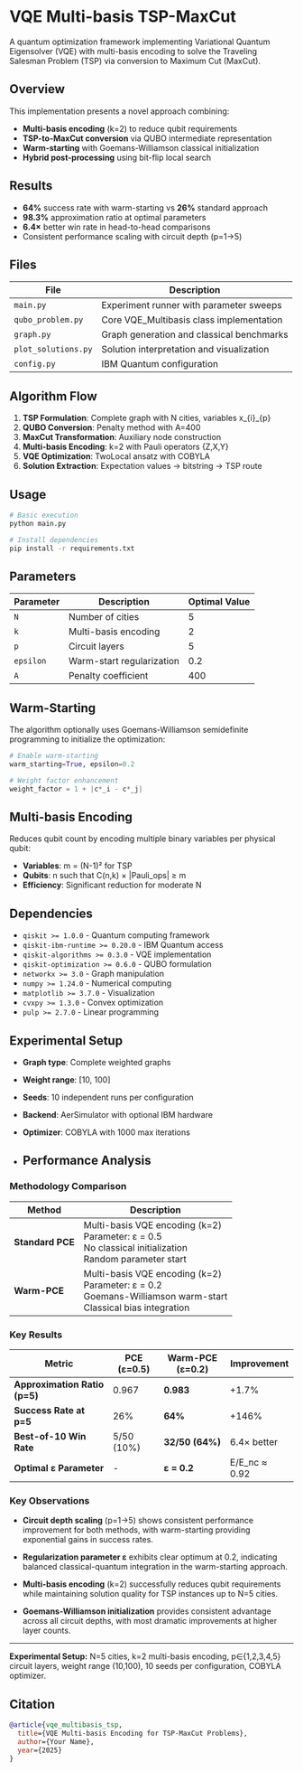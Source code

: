 # VQE Multi-basis TSP-MaxCut

A quantum optimization framework implementing Variational Quantum Eigensolver (VQE) with multi-basis encoding to solve the Traveling Salesman Problem (TSP) via conversion to Maximum Cut (MaxCut).

## Overview

This implementation presents a novel approach combining:
- **Multi-basis encoding** (k=2) to reduce qubit requirements
- **TSP-to-MaxCut conversion** via QUBO intermediate representation  
- **Warm-starting** with Goemans-Williamson classical initialization
- **Hybrid post-processing** using bit-flip local search

## Results

- **64%** success rate with warm-starting vs **26%** standard approach
- **98.3%** approximation ratio at optimal parameters
- **6.4×** better win rate in head-to-head comparisons
- Consistent performance scaling with circuit depth (p=1→5)

## Files

| File | Description |
|------|-------------|
| `main.py` | Experiment runner with parameter sweeps |
| `qubo_problem.py` | Core VQE_Multibasis class implementation |
| `graph.py` | Graph generation and classical benchmarks |
| `plot_solutions.py` | Solution interpretation and visualization |
| `config.py` | IBM Quantum configuration |

## Algorithm Flow

1. **TSP Formulation**: Complete graph with N cities, variables x_{i}_{p}
2. **QUBO Conversion**: Penalty method with A=400 
3. **MaxCut Transformation**: Auxiliary node construction
4. **Multi-basis Encoding**: k=2 with Pauli operators {Z,X,Y}
5. **VQE Optimization**: TwoLocal ansatz with COBYLA
6. **Solution Extraction**: Expectation values → bitstring → TSP route

## Usage

```bash
# Basic execution
python main.py

# Install dependencies
pip install -r requirements.txt
```

## Parameters

| Parameter | Description | Optimal Value |
|-----------|-------------|---------------|
| `N` | Number of cities | 5 |
| `k` | Multi-basis encoding | 2 |
| `p` | Circuit layers | 5 |
| `epsilon` | Warm-start regularization | 0.2 |
| `A` | Penalty coefficient | 400 |

## Warm-Starting

The algorithm optionally uses Goemans-Williamson semidefinite programming to initialize the optimization:

```python
# Enable warm-starting
warm_starting=True, epsilon=0.2

# Weight factor enhancement
weight_factor = 1 + |c*_i - c*_j|
```

## Multi-basis Encoding

Reduces qubit count by encoding multiple binary variables per physical qubit:
- **Variables**: m = (N-1)² for TSP
- **Qubits**: n such that C(n,k) × |Pauli_ops| ≥ m
- **Efficiency**: Significant reduction for moderate N

## Dependencies

- `qiskit >= 1.0.0` - Quantum computing framework
- `qiskit-ibm-runtime >= 0.20.0` - IBM Quantum access
- `qiskit-algorithms >= 0.3.0` - VQE implementation
- `qiskit-optimization >= 0.6.0` - QUBO formulation
- `networkx >= 3.0` - Graph manipulation
- `numpy >= 1.24.0` - Numerical computing
- `matplotlib >= 3.7.0` - Visualization
- `cvxpy >= 1.3.0` - Convex optimization
- `pulp >= 2.7.0` - Linear programming

## Experimental Setup

- **Graph type**: Complete weighted graphs
- **Weight range**: [10, 100]
- **Seeds**: 10 independent runs per configuration
- **Backend**: AerSimulator with optional IBM hardware
- **Optimizer**: COBYLA with 1000 max iterations

- ## Performance Analysis

### Methodology Comparison

| Method | Description |
|--------|-------------|
| **Standard PCE** | Multi-basis VQE encoding (k=2)<br>Parameter: ε = 0.5<br>No classical initialization<br>Random parameter start |
| **Warm-PCE** | Multi-basis VQE encoding (k=2)<br>Parameter: ε = 0.2<br>Goemans-Williamson warm-start<br>Classical bias integration |

### Key Results

| Metric | PCE (ε=0.5) | Warm-PCE (ε=0.2) | Improvement |
|--------|-------------|-------------------|-------------|
| **Approximation Ratio (p=5)** | 0.967 | **0.983** | +1.7% |
| **Success Rate at p=5** | 26% | **64%** | +146% |
| **Best-of-10 Win Rate** | 5/50 (10%) | **32/50 (64%)** | 6.4× better |
| **Optimal ε Parameter** | - | **ε = 0.2** | E/E_nc ≈ 0.92 |

### Key Observations

- **Circuit depth scaling** (p=1→5) shows consistent performance improvement for both methods, with warm-starting providing exponential gains in success rates.

- **Regularization parameter ε** exhibits clear optimum at 0.2, indicating balanced classical-quantum integration in the warm-starting approach.

- **Multi-basis encoding** (k=2) successfully reduces qubit requirements while maintaining solution quality for TSP instances up to N=5 cities.

- **Goemans-Williamson initialization** provides consistent advantage across all circuit depths, with most dramatic improvements at higher layer counts.

---

**Experimental Setup:** N=5 cities, k=2 multi-basis encoding, p∈{1,2,3,4,5} circuit layers, weight range (10,100), 10 seeds per configuration, COBYLA optimizer.

## Citation

```bibtex
@article{vqe_multibasis_tsp,
  title={VQE Multi-basis Encoding for TSP-MaxCut Problems},
  author={Your Name},
  year={2025}
}
```

